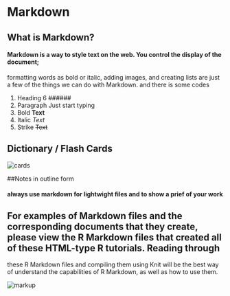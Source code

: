 # Markdown 
## What is Markdown?
#### Markdown is a way to style text on the web. You control the display of the document; 
formatting words as bold or italic, adding images, and creating lists are just a few of the things we can do with Markdown.
and there is some codes
1. Heading 6	###### 
2. Paragraph	Just start typing	
3.  Bold	**Text**	
4. Italic	*Text*	
5. Strike	~~Text~~

 ## Dictionary / Flash Cards
 ![cards](https://thecustomizewindows.com/wp-content/uploads/2013/10/Markdown-Syntax-and-Editors.jpg)
 
 
 
 ##Notes in outline form
 #### always use markdown for lightwight files and to show a prief of your work 

## For examples of  Markdown files and the corresponding documents that they create, please view the R Markdown files that created all of these HTML-type R tutorials. Reading through 
these R Markdown files and compiling them using Knit will be the best way of understand the capabilities of R Markdown, as well as how to use them.

![markup](https://vivaldi.com/wp-content/uploads/Markdown-cheat-sheet-grey-01-01.png)
